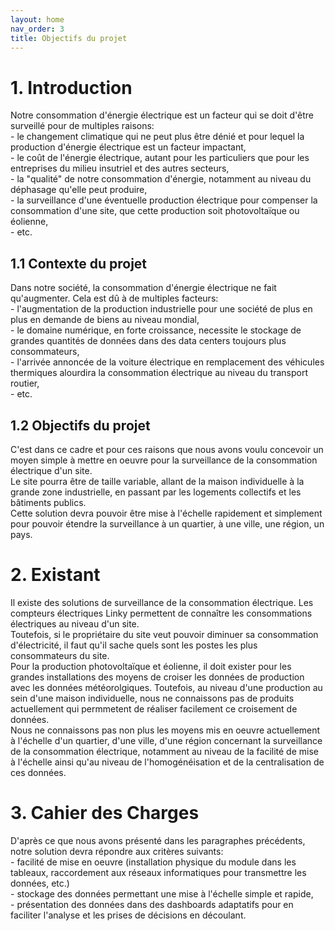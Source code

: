 ```yaml
---
layout: home
nav_order: 3
title: Objectifs du projet
---
```


# 1. Introduction

Notre consommation d'énergie électrique est un facteur qui se doit d'être surveillé pour de multiples raisons:\
    - le changement climatique qui ne peut plus être dénié et pour lequel la production d'énergie électrique est un facteur impactant,\
    - le coût de l'énergie électrique, autant pour les particuliers que pour les entreprises du milieu insutriel et des autres secteurs,\
    - la "qualité" de notre consommation d'énergie, notamment au niveau du déphasage qu'elle peut produire,\
    - la surveillance d'une éventuelle production électrique pour compenser la consommation d'une site, que cette production soit photovoltaïque ou éolienne,\
    - etc.

## 1.1 Contexte du projet

Dans notre société, la consommation d'énergie électrique ne fait qu'augmenter. Cela est dû à de multiples facteurs:\
    - l'augmentation de la production industrielle pour une société de plus en plus en demande de biens au niveau mondial,\
    - le domaine numérique, en forte croissance, necessite le stockage de grandes quantités de données dans des data centers toujours plus consommateurs,\
    - l'arrivée annoncée de la voiture électrique en remplacement des véhicules thermiques alourdira la consommation électrique au niveau du transport routier,\
    - etc.

## 1.2 Objectifs du projet

C'est dans ce cadre et pour ces raisons que nous avons voulu concevoir un moyen simple à mettre en oeuvre pour la surveillance de la consommation électrique d'un site.\
Le site pourra être de taille variable, allant de la maison individuelle à la grande zone industrielle, en passant par les logements collectifs et les bâtiments publics.\
Cette solution devra pouvoir être mise à l'échelle rapidement et simplement pour pouvoir étendre la surveillance à un quartier, à une ville, une région, un pays.

# 2. Existant

Il existe des solutions de surveillance de la consommation électrique. Les compteurs électriques Linky permettent de connaître les consommations électriques au niveau d'un site.\
Toutefois, si le propriétaire du site veut pouvoir diminuer sa consommation d'électricité, il faut qu'il sache quels sont les postes les plus consommateurs du site.\
Pour la production photovoltaïque et éolienne, il doit exister pour les grandes installations des moyens de croiser les données de production avec les données météorolgiques. Toutefois, au niveau d'une production au sein d'une maison individuelle, nous ne connaissons pas de produits actuellement qui permmetent de réaliser facilement ce croisement de données.\
Nous ne connaissons pas non plus les moyens mis en oeuvre actuellement à l'échelle d'un quartier, d'une ville, d'une région concernant la surveillance de la consommation électrique, notamment au niveau de la facilité de mise à l'échelle ainsi qu'au niveau de l'homogénéisation et de la centralisation de ces données.

# 3. Cahier des Charges

D'après ce que nous avons présenté dans les paragraphes précédents, notre solution devra répondre aux critères suivants:\
    - facilité de mise en oeuvre (installation physique du module dans les tableaux, raccordement aux réseaux informatiques pour transmettre les données, etc.)\
    - stockage des données permettant une mise à l'échelle simple et rapide,\
    - présentation des données dans des dashboards adaptatifs pour en faciliter l'analyse et les prises de décisions en découlant.
